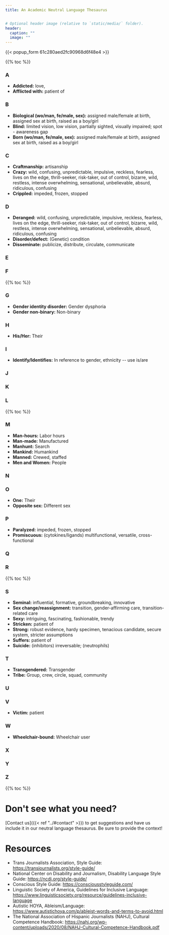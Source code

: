 ```yaml
---
title: An Academic Neutral Language Thesaurus


# Optional header image (relative to `static/media/` folder).
header:
  caption: ""
  image: ""
---
```

{{< popup_form 61c280aed2fc90968d6f48e4 >}}

{{% toc %}}

### A

- **Addicted:** love, 
- **Afflicted with:** patient of

### B

- **Biological (wo/man, fe/male, sex):** assigned male/female at birth, assigned sex at birth, raised as a boy/girl
- **Blind:** limited vision, low vision, partially sighted, visually impaired; spot - awareness gap
- **Born (wo/man, fe/male, sex):** assigned male/female at birth, assigned sex at birth, raised as a boy/girl

### C

- **Craftmanship:** artisanship
- **Crazy:** wild, confusing, unpredictable, impulsive, reckless, fearless, lives on the edge, thrill-seeker, risk-taker, out of control, bizarre, wild, restless, intense overwhelming, sensational, unbelievable, absurd, ridiculous, confusing
- **Crippled:** impeded, frozen, stopped

### D

- **Deranged:** wild, confusing, unpredictable, impulsive, reckless, fearless, lives on the edge, thrill-seeker, risk-taker, out of control, bizarre, wild, restless, intense overwhelming, sensational, unbelievable, absurd, ridiculous, confusing
- **Disorder/defect:** (Genetic) condition
- **Disseminate:** publicize, distribute, circulate, communicate

### E


### F

{{% toc %}}

### G

- **Gender identity disorder:** Gender dysphoria
- **Gender non-binary:** Non-binary

### H

- **His/Her:** Their

### I

- **Identify/Identifies:** In reference to gender, ethnicity -- use is/are

### J


### K


### L

{{% toc %}}

### M

- **Man-hours:** Labor hours
- **Man-made:** Manufactured
- **Manhunt:** Search
- **Mankind:** Humankind
- **Manned:** Crewed, staffed
- **Men and Women:** People

### N


### O

- **One:** Their
- **Opposite sex:** Different sex

### P

- **Paralyzed:** impeded, frozen, stopped
- **Promiscuous:** (cytokines/ligands) multifunctional, versatile, cross-functional

### Q


### R

{{% toc %}}

### S

- **Seminal:** influential, formative, groundbreaking, innovative
- **Sex change/reassignment:** transition, gender-affirming care, transition-related care
- **Sexy:** intriguing, fascinating, fashionable, trendy
- **Stricken:** patient of
- **Strong:** robust evidence, hardy specimen, tenacious candidate, secure system, stricter assumptions
- **Suffers:** patient of
- **Suicide:** (inhibitors) irreversable; (neutrophils) 

### T

- **Transgendered:** Transgender
- **Tribe:** Group, crew, circle, squad, community

### U


### V

- **Victim:** patient

### W

- **Wheelchair-bound:** Wheelchair user

### X


### Y


### Z

{{% toc %}}

# Don't see what you need?
[Contact us]({{< ref "../#contact" >}}) to get suggestions and have us include it in our neutral language thesaurus. Be sure to provide the context!

# Resources

- Trans Journalists Association, Style Guide: https://transjournalists.org/style-guide/
- National Center on Disability and Journalism, Disability Language Style Guide: https://ncdj.org/style-guide/
- Conscious Style Guide: https://consciousstyleguide.com/
- Linguistic Society of America, Guidelines for Inclusive Language: https://www.linguisticsociety.org/resource/guidelines-inclusive-language
- Autistic HOYA, Ableism/Language: https://www.autistichoya.com/p/ableist-words-and-terms-to-avoid.html
- The National Association of Hispanic Journalists (NAHJ), Cultural Competence Handbook: https://nahj.org/wp-content/uploads/2020/08/NAHJ-Cultural-Competence-Handbook.pdf
